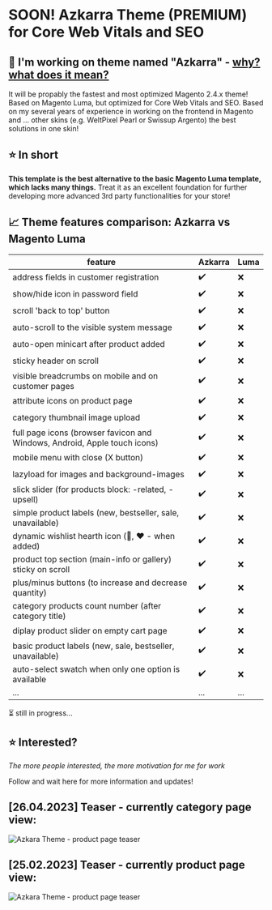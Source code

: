 # SOON! Azkarra Theme (PREMIUM) for Core Web Vitals and SEO

## :rocket: I'm working on theme named "Azkarra" - [why? what does it mean?](https://translate.google.com/?hl=pl&sl=eu&tl=en&text=Azkarra&op=translate)

It will be propably the fastest and most optimized Magento 2.4.x theme! Based on Magento Luma, but optimized for Core Web Vitals and SEO.
Based on my several years of experience in working on the frontend in Magento and ... other skins (e.g. WeltPixel Pearl or Swissup Argento) the best solutions in one skin!

## :star: In short
**This template is the best alternative to the basic Magento Luma template, which lacks many things.** Treat it as an excellent foundation for further developing more advanced 3rd party functionalities for your store!

## :chart_with_upwards_trend: Theme features comparison: Azkarra vs Magento Luma

| feature | Azkarra | Luma |
| --- | --- | --- |
| address fields in customer registration | :heavy_check_mark: | :x: |
| show/hide icon in password field | :heavy_check_mark: | :x: |
| scroll 'back to top' button | :heavy_check_mark: | :x: |
| auto-scroll to the visible system message | :heavy_check_mark: | :x: |
| auto-open minicart after product added | :heavy_check_mark: | :x: |
| sticky header on scroll | :heavy_check_mark: | :x: |
| visible breadcrumbs on mobile and on customer pages | :heavy_check_mark: | :x: |
| attribute icons on product page | :heavy_check_mark: | :x: |
| category thumbnail image upload  | :heavy_check_mark: | :x: |
| full page icons (browser favicon and Windows, Android, Apple touch icons) | :heavy_check_mark: | :x: |
| mobile menu with close (X button) | :heavy_check_mark: | :x: |
| lazyload for images and background-images | :heavy_check_mark: | :x: |
| slick slider (for products block:  -related, -upsell) | :heavy_check_mark: | :x: |
| simple product labels (new, bestseller, sale, unavailable) | :heavy_check_mark: | :x: |
| dynamic wishlist hearth icon (:white_heart:, :heart: - when added) | :heavy_check_mark: | :x: |
| product top section (main-info or gallery) sticky on scroll | :heavy_check_mark: | :x: |
| plus/minus buttons (to increase and decrease quantity) | :heavy_check_mark: | :x: |
| category products count number (after category title) | :heavy_check_mark: | :x: |
| diplay product slider on empty cart page | :heavy_check_mark: | :x: |
| basic product labels (new, sale, bestseller, unavailable) | :heavy_check_mark: | :x: |
| auto-select swatch when only one option is available | :heavy_check_mark: | :x: |
| ... | ... | ... |

:hourglass_flowing_sand: still in progress...

## :star: Interested? 
*The more people interested, the more motivation for me for work* 

Follow and wait here for more information and updates!

## [26.04.2023] Teaser - currently category page view:

![Azkara Theme - product page teaser](https://github.com/jq91/M2-AzkarraTheme-for-Core-Web-Vitals-and-SEO/blob/main/teaser-category.gif)

## [25.02.2023] Teaser - currently product page view:

![Azkara Theme - product page teaser](https://github.com/jq91/M2-AzkarraTheme-for-Core-Web-Vitals-and-SEO/blob/main/teaser.gif)
